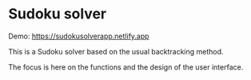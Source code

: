 # Sudoku solver

Demo: https://sudokusolverapp.netlify.app

This is a Sudoku solver based on the usual backtracking method.

The focus is here on the functions and the design of the user interface.
